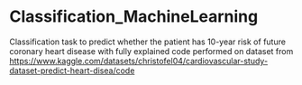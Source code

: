 # Classification_MachineLearning
Classification task to predict whether the patient has 10-year risk of future coronary heart disease with fully explained code performed on dataset from https://www.kaggle.com/datasets/christofel04/cardiovascular-study-dataset-predict-heart-disea/code
